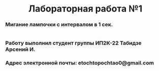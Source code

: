 <h1 align="center">Лабораторная работа №1</h1>
<h3>Мигание лампочки с интервалом в 1 сек.</h3>
<h1/>
<h3>Работу выполнил студент группы ИП2К-22 Табидзе Арсений И.</h3>
<h3>Адрес электронной почты: etochtopochtao0@gmail.com</h3>
